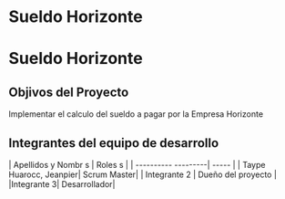 # Sueldo Horizonte
# Sueldo Horizonte
## Objivos del Proyecto
  Implementar el calculo del sueldo a pagar  por la  Empresa Horizonte
## Integrantes del equipo de desarrollo 
|  Apellidos y Nombr s  |  Roles  s | 
 | ---------- ---------| ----- |
 | Taype Huarocc, Jeanpier| Scrum Master| 
 | Integrante 2 | Dueño del proyecto |
 |Integrante 3| Desarrollador| 

